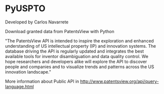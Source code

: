 # PyUSPTO 
Developed by Carlos Navarrete

Download granted data from PatentsView with Python

"The PatentsView API is intended to inspire the exploration and enhanced understanding of US intellectual property (IP) and innovation systems. The database driving the API is regularly updated and integrates the best available tools for inventor disambiguation and data quality control. We hope researchers and developers alike will explore the API to discover people and companies and to visualize trends and patterns across the US innovation landscape."

More information about Public API in http://www.patentsview.org/api/query-language.html
